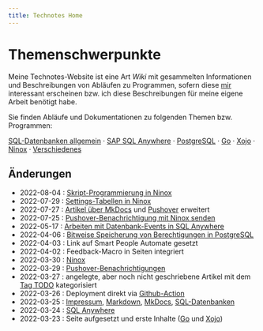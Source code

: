 ```yaml
---
title: Technotes Home
---
```


# Themenschwerpunkte

Meine Technotes-Website ist eine Art *Wiki* mit gesammelten Informationen und Beschreibungen von Abläufen zu Programmen, sofern diese <a href="https://www.jakoubek.net/?ref=tnt" target="_blank">mir</a> interessant erscheinen bzw. ich diese Beschreibungen für meine eigene Arbeit benötigt habe.

Sie finden Abläufe und Dokumentationen zu folgenden Themen bzw. Programmen:

[SQL-Datenbanken allgemein](sql/) &middot; [SAP SQL Anywhere](sql-anywhere/) &middot; [PostgreSQL](postgresql/) &middot; [Go](go/) &middot; [Xojo](xojo/) &middot; [Ninox](ninox/) &middot; [Verschiedenes](misc/)

## Änderungen

- 2022-08-04 : [Skript-Programmierung in Ninox](/ninox/skripting/)
- 2022-07-29 : [Settings-Tabellen in Ninox](/ninox/settings-tabelle/)
- 2022-07-27 : [Artikel über MkDocs](/misc/mkdocs/) und [Pushover](/tags/#pushover) erweitert
- 2022-07-25 : [Pushover-Benachrichtigung mit Ninox senden](/ninox/pushover-benachrichtigung-mit-ninox-senden/)
- 2022-05-17 : [Arbeiten mit Datenbank-Events in SQL Anywhere](/sql-anywhere/datenbank-events/)
- 2022-04-06 : [Bitweise Speicherung von Berechtigungen in PostgreSQL](/postgresql/bitwise/)
- 2022-04-03 : Link auf Smart People Automate gesetzt
- 2022-04-02 : Feedback-Macro in Seiten integriert 
- 2022-03-30 : [Ninox](/ninox/)
- 2022-03-29 : [Pushover-Benachrichtigungen](/misc/pushover/)
- 2022-03-27 : angelegte, aber noch nicht geschriebene Artikel mit dem [Tag TODO](/tags/) kategorisiert
- 2022-03-26 : Deployment direkt via [Github-Action](/misc/github-actions/)
- 2022-03-25 : [Impressum](/info), [Markdown](/misc/markdown), [MkDocs](/misc/mkdocs), [SQL-Datenbanken](/sql/)
- 2022-03-24 : [SQL Anywhere](/sql-anywhere/)
- 2022-03-23 : Seite aufgesetzt und erste Inhalte ([Go](go/) und [Xojo](xojo/))
